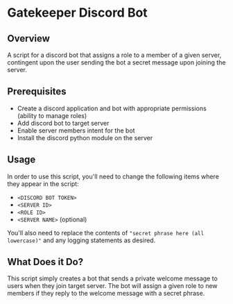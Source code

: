 # Gatekeeper Discord Bot
## Overview
A script for a discord bot that assigns a role to a member of a given server, contingent upon the user sending the bot a secret message upon joining the server.

## Prerequisites
- Create a discord application and bot with appropriate permissions (ability to manage roles)
- Add discord bot to target server
- Enable server members intent for the bot
- Install the discord python module on the server

## Usage

In order to use this script, you'll need to change the following items where they appear in the script:

-  `<DISCORD BOT TOKEN>`
- `<SERVER ID>`
- `<ROLE ID>`
- `<SERVER NAME>` (optional)

You'll also need to replace the contents of `"secret phrase here (all lowercase)"` and any logging statements as desired.

## What Does it Do?
This script simply creates a bot that sends a private welcome message to users when they join target server. The bot will assign a given role to new members if they reply to the welcome message with a secret phrase.
